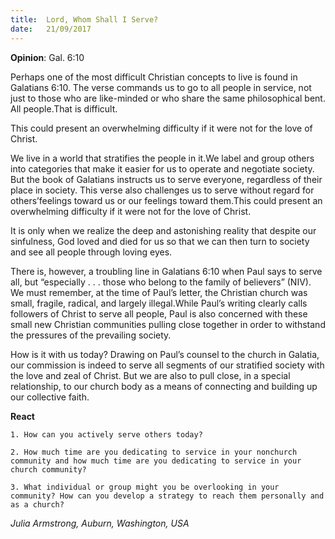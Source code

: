 ```yaml
---
title:  Lord, Whom Shall I Serve?
date:   21/09/2017
---
```


**Opinion**: Gal. 6:10

Perhaps one of the most difficult Christian concepts to live is found in Galatians 6:10. The verse commands us to go to all people in service, not just to those who are like-minded or who share the same philosophical bent. All people.That is difficult.

This could present an overwhelming difficulty if it were not for the love of Christ.

We live in a world that stratifies the people in it.We label and group others into categories that make it easier for us to operate and negotiate society. But the book of Galatians instructs us to serve everyone, regardless of their place in society. This verse also challenges us to serve without regard for others’feelings toward us or our feelings toward them.This could present an overwhelming difficulty if it were not for the love of Christ.

It is only when we realize the deep and astonishing reality that despite our sinfulness, God loved and died for us so that we can then turn to society and see all people through loving eyes.

There is, however, a troubling line in Galatians 6:10 when Paul says to serve all, but “especially . . . those who belong to the family of believers” (NIV). We must remember, at the time of Paul’s letter, the Christian church was small, fragile, radical, and largely illegal.While Paul’s writing clearly calls followers of Christ to serve all people, Paul is also concerned with these small new Christian communities pulling close together in order to withstand the pressures of the prevailing society.

How is it with us today? Drawing on Paul’s counsel to the church in Galatia, our commission is indeed to serve all segments of our stratified society with the love and zeal of Christ. But we are also to pull close, in a special relationship, to our church body as a means of connecting and building up our collective faith.

**React**

`1. How can you actively serve others today?`

`2. How much time are you dedicating to service in your nonchurch community and how much time are you dedicating to service in your church community?`

`3. What individual or group might you be overlooking in your community? How can you develop a strategy to reach them personally and as a church?`

_Julia Armstrong, Auburn, Washington, USA_